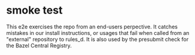 # smoke test

This e2e exercises the repo from an end-users perpective.
It catches mistakes in our install instructions, or usages that fail when called from an "external" repository to rules_d.
It is also used by the presubmit check for the Bazel Central Registry.
